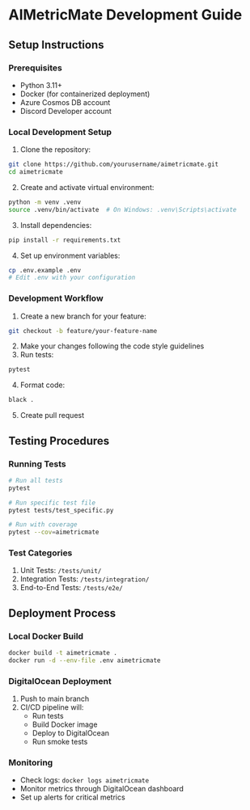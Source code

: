 # AIMetricMate Development Guide

## Setup Instructions

### Prerequisites
- Python 3.11+
- Docker (for containerized deployment)
- Azure Cosmos DB account
- Discord Developer account

### Local Development Setup
1. Clone the repository:
```bash
git clone https://github.com/yourusername/aimetricmate.git
cd aimetricmate
```

2. Create and activate virtual environment:
```bash
python -m venv .venv
source .venv/bin/activate  # On Windows: .venv\Scripts\activate
```

3. Install dependencies:
```bash
pip install -r requirements.txt
```

4. Set up environment variables:
```bash
cp .env.example .env
# Edit .env with your configuration
```

### Development Workflow

1. Create a new branch for your feature:
```bash
git checkout -b feature/your-feature-name
```

2. Make your changes following the code style guidelines
3. Run tests:
```bash
pytest
```

4. Format code:
```bash
black .
```

5. Create pull request

## Testing Procedures

### Running Tests
```bash
# Run all tests
pytest

# Run specific test file
pytest tests/test_specific.py

# Run with coverage
pytest --cov=aimetricmate
```

### Test Categories
1. Unit Tests: `/tests/unit/`
2. Integration Tests: `/tests/integration/`
3. End-to-End Tests: `/tests/e2e/`

## Deployment Process

### Local Docker Build
```bash
docker build -t aimetricmate .
docker run -d --env-file .env aimetricmate
```

### DigitalOcean Deployment
1. Push to main branch
2. CI/CD pipeline will:
   - Run tests
   - Build Docker image
   - Deploy to DigitalOcean
   - Run smoke tests

### Monitoring
- Check logs: `docker logs aimetricmate`
- Monitor metrics through DigitalOcean dashboard
- Set up alerts for critical metrics
